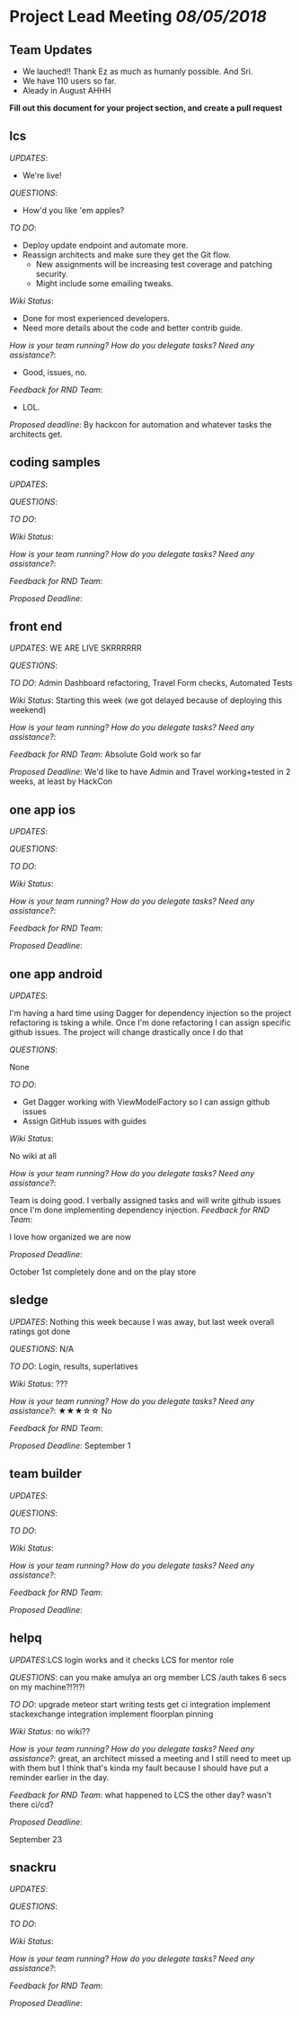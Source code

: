 # Project Lead Meeting *08/05/2018*
## Team Updates
* We lauched!! Thank Ez as much as humanly possible. And Sri.
* We have 110 users so far.
* Aleady in August AHHH

**Fill out this document for your project section, and create a pull request**

## lcs

_UPDATES_:
 - We're live!

_QUESTIONS_:
 - How'd you like 'em apples?

_TO DO_:
 - Deploy update endpoint and automate more.
 - Reassign architects and make sure they get the Git flow.
   - New assignments will be increasing test coverage and patching security.
   - Might include some emailing tweaks.

_Wiki Status_:
 - Done for most experienced developers.
 - Need more details about the code and better contrib guide.

_How is your team running?  How do you delegate tasks? Need any assistance?_:
 - Good, issues, no.

_Feedback for RND Team_:
 - LOL.

_Proposed deadline_:
By hackcon for automation and whatever tasks the architects get.

## coding samples

_UPDATES_:

_QUESTIONS_:

_TO DO_:

_Wiki Status_:

_How is your team running?  How do you delegate tasks? Need any assistance?_:

_Feedback for RND Team_:

_Proposed Deadline_:

## front end

_UPDATES_: WE ARE LIVE SKRRRRRR

_QUESTIONS_:

_TO DO_: Admin Dashboard refactoring, Travel Form checks, Automated Tests

_Wiki Status_: Starting this week (we got delayed because of deploying this weekend)

_How is your team running?  How do you delegate tasks? Need any assistance?_:

_Feedback for RND Team_: Absolute Gold work so far

_Proposed Deadline_: We'd like to have Admin and Travel working+tested in 2 weeks, at least by HackCon


## one app ios

_UPDATES_: 

_QUESTIONS_: 

_TO DO_:

_Wiki Status_:

_How is your team running?  How do you delegate tasks? Need any assistance?_:

_Feedback for RND Team_:

_Proposed Deadline_:
 
## one app android

_UPDATES_:

I'm having a hard time using Dagger for dependency injection so the project refactoring is tsking a while. Once I'm done refactoring I can assign specific github issues. The project will change drastically once I do that

_QUESTIONS_:

None

_TO DO_:

* Get Dagger working with ViewModelFactory so I can assign github issues
* Assign GitHub issues with guides

_Wiki Status_:

No wiki at all



_How is your team running?  How do you delegate tasks? Need any assistance?_:

Team is doing good. I verbally assigned tasks and will write github issues once I'm done implementing dependency injection.
_Feedback for RND Team_:

I love how organized we are now

_Proposed Deadline_:

October 1st completely done and on the play store

## sledge

_UPDATES_: Nothing this week because I was away, but last week overall ratings got done

_QUESTIONS_: N/A

_TO DO_: Login, results, superlatives

_Wiki Status_: ???

_How is your team running?  How do you delegate tasks? Need any assistance?_: ★★★☆☆ No

_Feedback for RND Team_:

_Proposed Deadline_: September 1

## team builder

_UPDATES_:

_QUESTIONS_:

_TO DO_:

_Wiki Status_:

_How is your team running?  How do you delegate tasks? Need any assistance?_:

_Feedback for RND Team_:

_Proposed Deadline_:

## helpq

_UPDATES_:LCS login works and it checks LCS for mentor role

_QUESTIONS_:
can you make amulya an org member
LCS /auth takes 6 secs on my machine?!?!?!

_TO DO_:
upgrade meteor
start writing tests
get ci integration
implement stackexchange integration
implement floorplan pinning

_Wiki Status_:
no wiki??

_How is your team running?  How do you delegate tasks? Need any assistance?_:
great, an architect missed a meeting and I still need to meet up with them but I think that's kinda my fault because I should have put a reminder earlier in the day.

_Feedback for RND Team_:
what happened to LCS the other day? wasn't there ci/cd?

_Proposed Deadline_:

September 23

## snackru

_UPDATES_:

_QUESTIONS_:

_TO DO_:

_Wiki Status_:

_How is your team running?  How do you delegate tasks? Need any assistance?_:

_Feedback for RND Team_:

_Proposed Deadline_:

